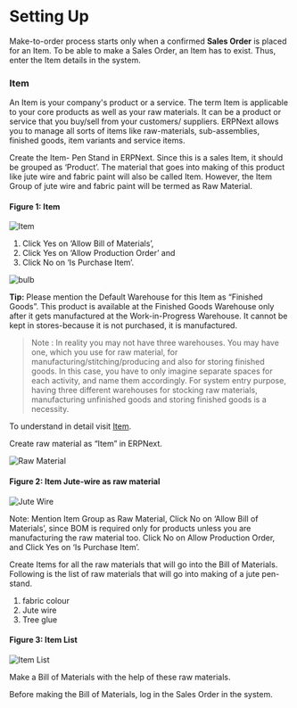 # Setting Up

Make-to-order process starts only when a confirmed __Sales Order__ is placed for an Item. To be able to make a Sales Order, an Item has to exist. Thus, enter the Item details in the system.

### Item

An Item is your company's product or a service. The term Item is applicable to your core products as well as your raw materials. It can be a product or service that you buy/sell from your customers/ suppliers. ERPNext allows you to manage all sorts of items like raw-materials, sub-assemblies, finished goods, item variants and service items.

Create the Item- Pen Stand in ERPNext. Since this is a sales Item, it should be grouped as ‘Product’. The material that goes into making of this product like jute wire and fabric paint will also be called Item. However, the Item Group of jute wire and fabric paint will be termed as Raw Material.

#### Figure 1: Item

![Item](/assets/frappe_io/images/erpnext/m-t-s-item.png)

1. Click Yes on ‘Allow Bill of Materials’, 
1. Click Yes on ‘Allow Production Order’ and 
1. Click No on  ‘Is Purchase Item’.

![bulb](/assets/frappe_io/images/erpnext/bulb.jpg)

__Tip:__ Please mention the  Default Warehouse for this Item as “Finished Goods”. This product is available at the Finished Goods Warehouse only after it gets manufactured at the Work-in-Progress Warehouse. It cannot be kept in stores-because it is not purchased, it is manufactured.

> Note : In reality you may not have three warehouses. You may have one, which you use for raw material, for manufacturing/stitching/producing and also for storing finished goods. In this case, you have to only imagine separate spaces for each activity, and name them accordingly. For system entry purpose, having three different warehouses for stocking raw materials, manufacturing unfinished goods and storing finished goods is a necessity. 

To understand in detail visit [Item](/apps/erpnext/user-guide/stock-inventory).

Create raw material as “Item” in ERPNext.


![Raw Material](/assets/frappe_io/images/erpnext/m-t-o-jute-raw-material.jpg)

#### Figure 2: Item Jute-wire as raw material

![Jute Wire](/assets/frappe_io/images/erpnext/m-t-o-jute-wire-rawmaterial.png)

Note:  Mention Item Group as Raw Material, 
           Click No on ‘Allow Bill of Materials’, since BOM is required only for products
           unless you are manufacturing the raw material too.
           Click No on Allow Production Order, and 
           Click Yes on ‘Is Purchase Item’.

Create Items for all the raw materials that will go into the Bill of Materials. Following is the list of raw materials that will go into making of a jute pen-stand.

1. fabric colour
1. Jute wire
1. Tree glue

#### Figure 3: Item List

![Item List](/assets/frappe_io/images/erpnext/m-t-o-item-list.png)

Make a Bill of Materials with the help of these raw materials.

Before making the Bill of Materials, log in the Sales Order in the system.

